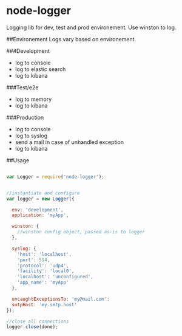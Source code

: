 node-logger
===========

Logging lib for dev, test and prod environement.
Use winston to log.

##Environement
Logs vary based on environement.

###Development
- log to console
- log to elastic search
- log to kibana

###Test/e2e
- log to memory
- log to kibana

###Production
- log to console
- log to syslog
- send a mail in case of unhandled exception
- log to kibana

##Usage

```javascript

var Logger = require('node-logger');


//instantiate and configure
var logger = new Logger({

  env: 'development',
  application: 'myApp',

  winston: {
    //winston config object, passed as-is to logger
  },

  syslog: {
    'host': 'localhost',
    'port': 514,
    'protocol': 'udp4',
    'facility': 'local0',
    'localhost': 'unconfigured',
    'app_name': 'myApp'
  },

  uncaughtExceptionsTo: 'my@mail.com':
  smtpHost: 'my.smtp.host'
});

//close all connections
logger.close(done);
```
